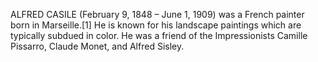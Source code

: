 ALFRED CASILE (February 9, 1848 – June 1, 1909) was a French painter born in Marseille.[1] He is known for his landscape paintings which are typically subdued in color. He was a friend of the Impressionists Camille Pissarro, Claude Monet, and Alfred Sisley.

